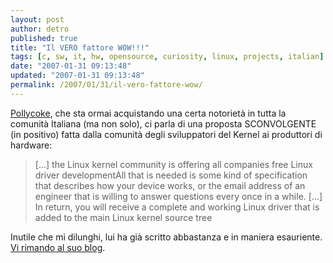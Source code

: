 ```yaml
---
layout: post
author: detro
published: true
title: "Il VERO fattore WOW!!!"
tags: [c, sw, it, hw, opensource, curiosity, linux, projects, italian]
date: "2007-01-31 09:13:48"
updated: "2007-01-31 09:13:48"
permalink: /2007/01/31/il-vero-fattore-wow/
---
```


<a href="http://pollycoke.wordpress.com/2007/01/30/gli-sviluppatori-del-kernel-fanno-la-proposta-indecente/">Pollycoke</a>, che sta ormai acquistando una certa notorietà in tutta la comunità Italiana (ma non solo), ci parla di una proposta SCONVOLGENTE (in positivo) fatta dalla comunità degli sviluppatori del Kernel ai produttori di hardware:
<blockquote>[…] the Linux kernel community is offering all companies free Linux driver developmentAll that is needed is some kind of specification that describes how your device works, or the email address of an engineer that is willing to answer questions every once in a while. […] In return, you will receive a complete and working Linux driver that is added to the main Linux kernel source tree</blockquote>

Inutile che mi dilunghi, lui ha già scritto abbastanza e in maniera esauriente. <a href="http://pollycoke.wordpress.com/2007/01/30/gli-sviluppatori-del-kernel-fanno-la-proposta-indecente/">Vi rimando al suo blog</a>.
